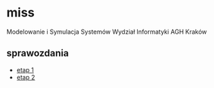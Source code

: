# miss
Modelowanie i Symulacja Systemów
Wydział Informatyki
AGH Kraków

## sprawozdania
- [etap 1](/stage1.md)
- [etap 2](/stage2.md)
